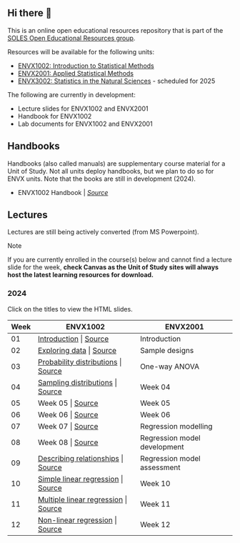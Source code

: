 ## Hi there 👋

<!--

**Here are some ideas to get you started:**

🙋‍♀️ A short introduction - what is your organization all about?
🌈 Contribution guidelines - how can the community get involved?
👩‍💻 Useful resources - where can the community find your docs? Is there anything else the community should know?
🍿 Fun facts - what does your team eat for breakfast?
🧙 Remember, you can do mighty things with the power of [Markdown](https://docs.github.com/github/writing-on-github/getting-started-with-writing-and-formatting-on-github/basic-writing-and-formatting-syntax)
-->

This is an online open educational resources repository that is part of the [SOLES Open Educational Resources group](https://github.com/usyd-soles-edu).

Resources will be available for the following units:

- [ENVX1002: Introduction to Statistical Methods](https://www.sydney.edu.au/units/ENVX1002) 
- [ENVX2001: Applied Statistical Methods](https://www.sydney.edu.au/units/ENVX2001) 
- [ENVX3002: Statistics in the Natural Sciences](https://www.sydney.edu.au/units/ENVX3002) - scheduled for 2025

The following are currently in development:

- Lecture slides for ENVX1002 and ENVX2001
- Handbook for ENVX1002
- Lab documents for ENVX1002 and ENVX2001

## Handbooks

Handbooks (also called manuals) are supplementary course material for a Unit of Study. Not all units deploy handbooks, but we plan to do so for ENVX units. Note that the books are still in development (2024).

- ENVX1002 Handbook | [*Source*](https://github.com/ENVX-resources/ENVX1002-manual)

## Lectures
Lectures are still being actively converted (from MS Powerpoint). 

> [!NOTE]
> If you are currently enrolled in the course(s) below and cannot find a lecture slide for the week,  **check Canvas as the Unit of Study sites will always host the latest learning resources for download.**

### 2024
Click on the titles to view the HTML slides.

| Week | ENVX1002 | ENVX2001 |
| --- | --- | --- |
| 01 | [Introduction][w01envx1001] \| [Source][w01envx1001src] | Introduction |
| 02 | [Exploring data][w02envx1001] \| [Source][w02envx1001src] | Sample designs |
| 03 | [Probability distributions][w03envx1001] \| [Source][w03envx1001src] | One-way ANOVA|
| 04 | [Sampling distributions][w04envx1001] \| [Source][w04envx1001src] | Week 04 |
| 05 | Week 05  \| [Source][w05envx1001src] | Week 05 |
| 06 | Week 06  \| [Source][w06envx1001src] | Week 06 |
| 07 | Week 07  \| [Source][w07envx1001src] | Regression modelling |
| 08 | Week 08  \| [Source][w08envx1001src] | Regression model development |
| 09 | [Describing relationships][w09envx1001] \| [Source][w09envx1001src] | Regression model assessment|
| 10 | [Simple linear regression][w10envx1001] \| [Source][w10envx1001src] | Week 10 |
| 11 | [Multiple linear regression][w11envx1001] \| [Source][w11envx1001src] | Week 11 |
| 12 | [Non-linear regression][w12envx1001] \| [Source][w12envx1001src] | Week 12 |

[w01envx1001src]: https://github.com/ENVX-resources/ENVX1002-2024-Lecture-Topic01
[w01envx1001]: https://envx-resources.github.io/ENVX1002-2024-Lecture-Topic01
[w02envx1001src]: https://github.com/ENVX-resources/ENVX1002-2024-Lecture-Topic02
[w02envx1001]: https://envx-resources.github.io/ENVX1002-2024-Lecture-Topic02
[w03envx1001src]: https://github.com/ENVX-resources/ENVX1002-2024-Lecture-Topic03
[w03envx1001]: https://envx-resources.github.io/ENVX1002-2024-Lecture-Topic03
[w04envx1001src]: https://github.com/ENVX-resources/ENVX1002-2024-Lecture-Topic04
[w04envx1001]: https://envx-resources.github.io/ENVX1002-2024-Lecture-Topic04
[w05envx1001src]: https://github.com/ENVX-resources/ENVX1002-2024-Lecture-Topic05
[w05envx1001]: https://envx-resources.github.io/ENVX1002-2024-Lecture-Topic05
[w06envx1001src]: https://github.com/ENVX-resources/ENVX1002-2024-Lecture-Topic06
[w06envx1001]: https://envx-resources.github.io/ENVX1002-2024-Lecture-Topic06
[w07envx1001src]: https://github.com/ENVX-resources/ENVX1002-2024-Lecture-Topic07
[w07envx1001]: https://envx-resources.github.io/ENVX1002-2024-Lecture-Topic07
[w08envx1001src]: https://github.com/ENVX-resources/ENVX1002-2024-Lecture-Topic08
[w08envx1001]: https://envx-resources.github.io/ENVX1002-2024-Lecture-Topic08
[w09envx1001src]: https://github.com/ENVX-resources/ENVX1002-2024-Lecture-Topic09
[w09envx1001]: https://envx-resources.github.io/ENVX1002-2024-Lecture-Topic09
[w10envx1001src]: https://github.com/ENVX-resources/ENVX1002-2024-Lecture-Topic10
[w10envx1001]: https://envx-resources.github.io/ENVX1002-2024-Lecture-Topic10
[w11envx1001src]: https://github.com/ENVX-resources/ENVX1002-2024-Lecture-Topic11
[w11envx1001]: https://envx-resources.github.io/ENVX1002-2024-Lecture-Topic11
[w12envx1001src]: https://github.com/ENVX-resources/ENVX1002-2024-Lecture-Topic12
[w12envx1001]: https://envx-resources.github.io/ENVX1002-2024-Lecture-Topic12
